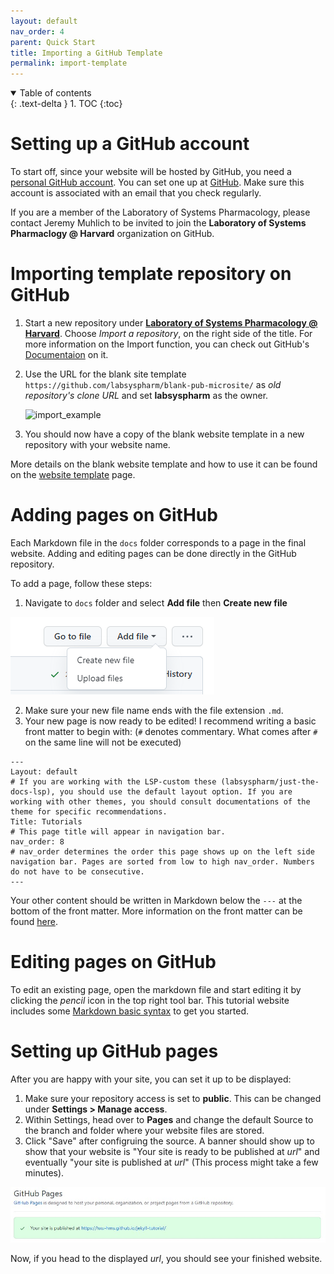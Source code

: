 ```yaml
---
layout: default
nav_order: 4
parent: Quick Start
title: Importing a GitHub Template
permalink: import-template
---
```


<details open markdown="block">
  <summary>
    Table of contents
  </summary>
  {: .text-delta }
1. TOC
{:toc}
</details>

# Setting up a GitHub account

To start off, since your website will be hosted by GitHub, you need a [personal GitHub account](https://docs.github.com/en/get-started/learning-about-github/types-of-github-accounts#personal-user-accounts). You can set one up at [GitHub](https://github.com/). Make sure this account is associated with an email that you check regularly. 

If you are a member of the Laboratory of Systems Pharmacology, please contact Jeremy Muhlich to be invited to join the **Laboratory of Systems Pharmaclogy @ Harvard** organization on GitHub.

# Importing template repository on GitHub

1. Start a new repository under [**Laboratory of Systems Pharmacology @ Harvard**](https://github.com/labsyspharm). Choose _Import a repository_, on the right side of the title. For more information on the Import function, you can check out GitHub's [Documentaion](https://docs.github.com/en/github/importing-your-projects-to-github/importing-source-code-to-github/importing-a-repository-with-github-importer) on it.
1. Use the URL for the blank site template `https://github.com/labsyspharm/blank-pub-microsite/` as _old repository's clone URL_ and set **labsyspharm** as the owner.

    <img src="images/import-screenshot.PNG" alt="import_example" width="700"/>

3. You should now have a copy of the blank website template in a new repository with your website name. 

More details on the blank website template and how to use it can be found on the [website template](./website-template/) page.

# Adding pages on GitHub

Each Markdown file in the `docs` folder corresponds to a page in the final website. Adding and editing pages can be done directly in the GitHub repository. 

To add a page, follow these steps:

1. Navigate to `docs` folder and select **Add file** then **Create new file**

![screenshot of adding a page](../assets/images/add-page.png)

2. Make sure your new file name ends with the file extension `.md`. 
3. Your new page is now ready to be edited! I recommend writing a basic front matter to begin with: (`#` denotes commentary. What comes after `#` on the same line will not be executed)

```
---
Layout: default
# If you are working with the LSP-custom these (labsyspharm/just-the-docs-lsp), you should use the default layout option. If you are working with other themes, you should consult documentations of the theme for specific recommendations.
Title: Tutorials
# This page title will appear in navigation bar.
nav_order: 8
# nav_order determines the order this page shows up on the left side navigation bar. Pages are sorted from low to high nav_order. Numbers do not have to be consecutive.
---
```
Your other content should be written in Markdown below the `---` at the bottom of the front matter. More information on the front matter can be found [here](./yaml).

# Editing pages on GitHub

To edit an existing page, open the markdown file and start editing it by clicking the _pencil_ icon in the top right tool bar. This tutorial website includes some [Markdown basic syntax](./markdown-basic) to get you started.

# Setting up GitHub pages

After you are happy with your site, you can set it up to be displayed:
1. Make sure your repository access is set to **public**. This can be changed under **Settings > Manage access**.
2. Within Settings, head over to **Pages** and change the default Source to the branch and folder where your website files are stored.
3. Click "Save" after configruing the source. A banner should show up to show that your website is "Your site is ready to be published at *url*" and eventually "your site is published at *url*" (This process might take a few minutes).

![screenshot of banner](../images/ghpages-setup.jpg)

Now, if you head to the displayed *url*, you should see your finished website. 
